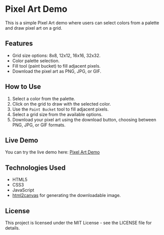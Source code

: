 # Pixel Art Demo

This is a simple Pixel Art demo where users can select colors from a palette and draw pixel art on a grid.

## Features
- Grid size options: 8x8, 12x12, 16x16, 32x32.
- Color palette selection.
- Fill tool (paint bucket) to fill adjacent pixels.
- Download the pixel art as PNG, JPG, or GIF.

## How to Use
1. Select a color from the palette.
2. Click on the grid to draw with the selected color.
3. Use the `Paint Bucket` tool to fill adjacent pixels.
4. Select a grid size from the available options.
5. Download your pixel art using the download button, choosing between PNG, JPG, or GIF formats.

## Live Demo
You can try the live demo here: [Pixel Art Demo](https://javed103.github.io/pixel-art-demo/)

## Technologies Used
- HTML5
- CSS3
- JavaScript
- [html2canvas](https://html2canvas.hertzen.com/) for generating the downloadable image.

## License
This project is licensed under the MIT License - see the LICENSE file for details.
